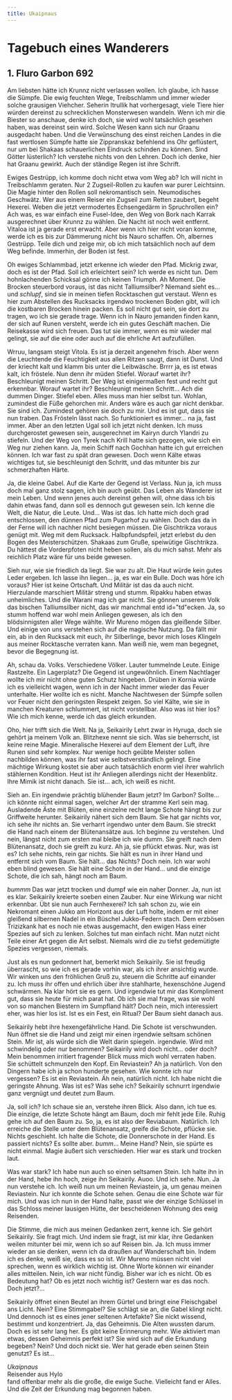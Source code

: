 ```yaml
---
title: Ukaipnaus
---
```


# Tagebuch eines Wanderers

## 1. Fluro Garbon 692

Am liebsten hätte ich Krunnz nicht verlassen wollen. Ich glaube, ich hasse die Sümpfe. Die ewig feuchten Wege, Treibschlamm und immer wieder solche grausigen Viehcher. Seherin Itrullik hat vorhergesagt, viele Tiere hier würden dereinst zu schrecklichen Monsterwesen wandeln. Wenn ich mir die Biester so anschaue, denke ich doch, sie wird wohl tatsächlich gesehen haben, was dereinst sein wird. Solche Wesen kann sich nur Graanu ausgedacht haben. Und die Verwünschung des einst reichen Landes in die fast wertlosen Sümpfe hatte sie Zippranskaz befehlend ins Ohr geflüstert, nur um bei Shakaas schauerlichen Eindruck schinden zu können. Sind Götter lüsterlich? Ich verstehe nichts von den Lehren. Doch ich denke, hier hat Graanu gewirkt. Auch der ständige Regen ist ihre Schrift.

Ewiges Gestrüpp, ich komme doch nicht etwa vom Weg ab? Ich will nicht in Treibschlamm geraten. Nur 2 Zugseil-Rollen zu kaufen war purer Leichtsinn. Die Magie hinter den Rollen soll nekromantisch sein. Neumodisches Geschwätz. Wer aus einem Reiser ein Zugseil zum Retten zaubert, begeht Hexerei. Weben die jetzt vermodertes Echsengedärm in Spruchrollen ein? Ach was, es war einfach eine Fusel-Idee, den Weg von Bork nach Karrak ausgerechnet über Krunnz zu wählen. Die Nacht ist noch weit entfernt. Vitaloa ist ja gerade erst erwacht. Aber wenn ich hier nicht voran komme, werde ich es bis zur Dämmerung nicht bis Nauro schaffen. Oh, albernes Gestrüpp. Teile dich und zeige mir, ob ich mich tatsächlich noch auf dem Weg befinde. Immerhin, der Boden ist fest.

Oh ewiges Schlammbad, jetzt erkenne ich wieder den Pfad. Mickrig zwar, doch es ist der Pfad. Soll ich erleichtert sein? Ich werde es nicht tun. Dem hohnlachenden Schicksal gönne ich keinen Triumph. Ah Moment. Die Brocken steuerbord voraus, ist das nicht Talliumsilber? Niemand sieht es... und *schlupf*, sind sie in meinen tiefen Rocktaschen gut verstaut. Wenn es hier zum Abstellen des Rucksacks irgendwo trockenen Boden gibt, will ich die kostbaren Brocken hinein packen. Es soll nicht gut sein, sie dort zu tragen, wo ich sie gerade trage. Wenn ich in Nauro jemanden finden kann, der sich auf Runen versteht, werde ich ein gutes Geschäft machen. Die Reisekasse wird sich freuen. Das tut sie immer, wenn es mir wieder mal gelingt, sie auf die eine oder auch auf die ehrliche Art aufzufüllen.

Wrruu, langsam steigt Vitola. Es ist ja derzeit angenehm frisch. Aber wenn die Leuchtende die Feuchtigkeit aus allen Ritzen saugt, dann ist Dunst. Und der kriecht kalt und klamm bis unter die Leibwäsche. Brrrr ja, es ist etwas kalt, ich fröstele. Nun denn ihr müden Stiefel. Worauf wartet ihr? Beschleunigt meinen Schritt. Der Weg ist einigermaßen fest und recht gut erkennbar. Worauf wartet ihr? Beschleunigt meinen Schritt... Ach die dummen Dinger. Stiefel eben. Alles muss man hier selbst tun. Wohlan, zumindest die Füße gehorchen mir. Anders wäre es auch gar nicht denkbar. Sie sind ich. Zumindest gehören sie doch zu mir. Und es ist gut, dass sie nun traben. Das Frösteln lässt nach. So funktioniert es immer... na ja, fast immer. Aber an den letzten Ugal soll ich jetzt nicht denken. Ich muss durchgerostet gewesen sein, ausgerechnet im Kairyn durch Ylandri zu stiefeln. Und der Weg von Tyrek nach Krill hatte sich gezogen, wie sich ein Weg nur ziehen kann. Ja, mein Schiff nach Gochhan hatte ich gut erreichen können. Ich war fast zu spät dran gewesen. Doch wenn Kälte etwas wichtiges tut, sie beschleunigt den Schritt, und das mitunter bis zur schmerzhaften Härte.

Ja, die kleine Gabel. Auf die Karte der Gegend ist Verlass. Nun ja, ich muss doch mal ganz stolz sagen, ich bin auch geübt. Das Leben als Wanderer ist mein Leben. Und wenn jenes auch dereinst gehen will, ohne dass ich bis dahin etwas fand, dann soll es dennoch gut gewesen sein. Ich kenne die Welt, die Natur, die Leute. Und... Was ist das. Ich hatte mich doch grad entschlossen, den dünnen Pfad zum Pugarhof zu wählen. Doch das da in der Ferne will ich nachher nicht besiegen müssen. Die Gischtrikza voraus genügt mit. Weg mit dem Rucksack. Halbpfundspfeil, jetzt erlebst du den Bogen des Meisterschützen. Shakaas zum Gruße, speiwütige Gischtrikza. Du hättest die Vorderpfoten nicht heben sollen, als du mich sahst. Mehr als reichlich Platz wäre für uns beide gewesen.

Sieh nur, wie sie friedlich da liegt. Sie war zu alt. Die Haut würde kein gutes Leder ergeben. Ich lasse ihn liegen... ja, es war ein Bulle. Doch was höre ich voraus? Hier ist keine Ortschaft. Und Militär ist das da auch nicht. Hierzulande marschiert Militär streng und stumm. Ripakku haben etwas unheimliches. Und die Warani mag ich gar nicht. Sie gönnen unserem Volk das bischen Talliumsilber nicht, das wir manchmal entd id="td"ecken. Ja, so stumm hoffend war wohl mein Anliegen gewesen, als ich den blödsinnigsten aller Wege wählte. Wir Mureno mögen das gleißende Silber. Und einige von uns verstehen sich auf die magische Nutzung. Da fällt mir ein, ab in den Rucksack mit euch, ihr Silberlinge, bevor mich loses Klingeln aus meiner Rocktasche verraten kann. Man weiß nie, wem man begegnet, bevor die Begegnung ist.

Ah, schau da. Volks. Verschiedene Völker. Lauter tummelnde Leute. Einige Rastzelte. Ein Lagerplatz? Die Gegend ist ungewöhnlich. Einem Nachtlager wollte ich mir nicht ohne guten Schutz hingeben. Drüben in Kornia würde ich es vielleicht wagen, wenn ich in der Nacht immer wieder das Feuer unterhalte. Hier wollte ich es nicht. Manche Nachtwesen der Sümpfe sollen vor Feuer nicht den geringsten Respekt zeigen. So viel Kälte, wie sie in manchen Kreaturen schlummert, ist nicht vorstellbar. Also was ist hier los? Wie ich mich kenne, werde ich das gleich erkunden.

Oho, hier trifft sich die Welt. Na ja, Seikairily Lehrt zwar in Hyruga, doch sie gehört ja meinem Volk an. Blitzhexe nennt sie sich. Was sie beherrscht, ist keine reine Magie. Mineralische Hexerei auf dem Element der Luft, ihre Runen sind sehr komplex. Nur wenige hoch geübte Meister sollen nachbilden können, was ihr fast wie selbstverständlich gelingt. Eine mächtige Wirkung kostet sie aber auch tatsächlich enorm viel ihrer wahrlich stählernen Kondition. Heut ist ihr Anliegen allerdings nicht der Hexenblitz. Ihre Mimik ist nicht danach. Sie ist... ach, ich weiß es nicht.

Sieh an. Ein irgendwie prächtig blühender Baum jetzt? Im Garbon? Sollte... ich könnte nicht einmal sagen, welcher Art der stramme Kerl sein mag. Ausladende Äste mit Blüten, eine einzelne recht lange Schote hängt bis zur Griffweite herunter. Seikairily nähert sich dem Baum. Sie hat gar nichts vor, ich sehe ihr nichts an. Sie verharrt irgendwo unter dem Baum. Sie streckt die Hand nach einem der Blütenansätze aus. Ich beginne zu verstehen. Und nein, längst nicht zum ersten mal bleibe ich wie dumm. Sie greift nach dem Blütenansatz, doch sie greift zu kurz. Ah ja, sie pflückt etwas. Nur, was ist es? Ich sehe nichts, rein gar nichts. Sie hält es nun in ihrer Hand und entfernt sich vom Baum. Sie hält... das Nichts? Doch nein. Ich war wohl eben blind gewesen. Sie hält eine Schote in der Hand... und die einzige Schote, die ich sah, hängt noch am Baum.

*bummm* Das war jetzt trocken und dumpf wie ein naher Donner. Ja, nun ist es klar. Seikairily kreierte soeben einen Zauber. Nur eine Wirkung war nicht erkennbar. Übt sie nun auch Fernhexerei? Ich sah schon zu, wie ein Nekromant einen Jukko am Horizont aus der Luft holte, indem er mit einer gleißend silbernen Nadel in ein Büschel Jukko-Federn stach. Dem erzbösen Trizizkank hat es noch nie etwas ausgemacht, den ewigen Hass einer Spezies auf sich zu lenken. Solches tut man einfach nicht. Man nutzt nicht Teile einer Art gegen die Art selbst. Niemals wird die zu tiefst gedemütigte Spezies vergessen, niemals.

Just als es nun gedonnert hat, bemerkt mich Seikairily. Sie ist freudig überrascht, so wie ich es gerade vorhin war, als ich ihrer ansichtig wurde. Wir winken uns den fröhlichen Gruß zu, steuern die Schritte auf einander zu. Ich muss ihr offen und ehrlich über ihre stahlharte, hexenschöne Jugend schwärmen. Na klar hört sie es gern. Und irgendwie tut mir das Kompliment gut, dass sie heute für mich parat hat. Ob ich sie mal frage, was sie wohl von so manchen Biestern im Sumpfland hält? Doch nein, mich interessiert eher, was hier los ist. Ist es ein Fest, ein Ritual? Der Baum sieht danach aus.

Seikairily hebt ihre hexengefährliche Hand. Die Schote ist verschwunden. Nun öffnet sie die Hand und zeigt mir einen irgendwie seltsam schönen Stein. Mir ist, als würde sich die Welt darin spiegeln. irgendwie. Wird mit schwindelig oder nur benommen? Seikairily wird doch nicht... oder doch? Mein benommen irritiert fragender Blick muss mich wohl verraten haben. Sie schüttelt schmunzeln den Kopf. Ein Reviastein? Ah ja natürlich. Von den Dingern habe ich ja schon hunderte gesehen. Wie konnte ich nur vergessen? Es ist ein Reviastein. Äh nein, natürlich nicht. Ich habe nicht die geringste Ahnung. Was ist es? Was sehe ich? Seikairily schnurrt irgendwie ganz vergnügt und deutet zum Baum.

Ja, soll ich? Ich schaue sie an, verstehe ihren Blick. Also dann, ich tue es. Die einzige, die letzte Schote hängt am Baum, doch mir fehlt jede Eile. Ruhig gehe ich auf den Baum zu. So, ja, es ist also der Reviabaum. Natürlich. Ich erreiche die Stelle unter dem Blütenansatz, greife die Schote, pflücke sie. Nichts geschieht. Ich halte die Schote, die Donnerschote in der Hand. Es passiert nichts? Es sollte aber. *bumm*... Meine Hand? Nein, sie spürte es nicht einmal. Magie äußert sich verschieden. Hier war es stark und trocken laut.

Was war stark? Ich habe nun auch so einen seltsamen Stein. Ich halte ihn in der Hand, hebe ihn hoch, zeige ihn Seikairily. Auoo. Und ich sehe. Nun. Ja nun verstehe ich. Ich weiß nun um meinen Reviastein, ja, um genau meinen Reviastein. Nur ich konnte die Schote sehen. Genau die eine Schote war für mich. Und was ich nun in der Hand halte, passt wie der einzige Schlüssel in das Schloss meiner lausigen Hütte, der bescheidenen Wohnung des ewig Reisenden.

Die Stimme, die mich aus meinen Gedanken zerrt, kenne ich. Sie gehört Seikairily. Sie fragt mich. Und indem sie fragt, ist mir klar, ihre Gedanken weilen mitunter bei mir, wenn ich so auf Reisen bin. Ja. Ich muss immer wieder an sie denken, wenn ich da draußen auf Wanderschaft bin. Indem ich es denke, weiß sie, dass es so ist. Wir Mureno müssen nicht viel sprechen, wenn es wirklich wichtig ist. Ohne Worte können wir einander alles mitteilen. Nein, ich war nicht fündig. Bisher war ich es nicht. Ob es Bedeutung hat? Ob es jetzt noch wichtig ist? Gestern war es das noch. Doch jetzt?...

Seikairily öffnet einen Beutel an ihrem Gürtel und bringt eine Fleischgabel ans Licht. Nein? Eine Stimmgabel? Sie schlägt sie an, die Gabel klingt nicht. Und dennoch ist es eines jener seltenen Artefakte? Sie nickt wissend, bestimmt und konzentriert. Ja, das Geheimnis. Die Alten wussten darum. Doch es ist sehr lang her. Es gibt keine Erinnerung mehr. Wie aktiviert man etwas, dessen Geheimnis perfekt ist? Sie wird sich auf die Erkundung begeben? Nein? Und doch nickt sie. Wer hat gerade eben seinen Stein genutzt? Es ist...

_Ukaipnaus_<br />
Reisender aus Hylo<br />
fand offenbar mehr als die große, die ewige Suche. Vielleicht fand er Alles. Und die Zeit der Erkundung mag begonnen haben.